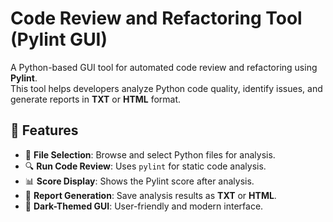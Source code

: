 # Code Review and Refactoring Tool (Pylint GUI)

A Python-based GUI tool for automated code review and refactoring using **Pylint**.  
This tool helps developers analyze Python code quality, identify issues, and generate reports in **TXT** or **HTML** format.

## 🚀 Features
- 📂 **File Selection**: Browse and select Python files for analysis.  
- 🔍 **Run Code Review**: Uses `pylint` for static code analysis.  
- 📊 **Score Display**: Shows the Pylint score after analysis.  
- 📜 **Report Generation**: Save analysis results as **TXT** or **HTML**.  
- 🎨 **Dark-Themed GUI**: User-friendly and modern interface.  
